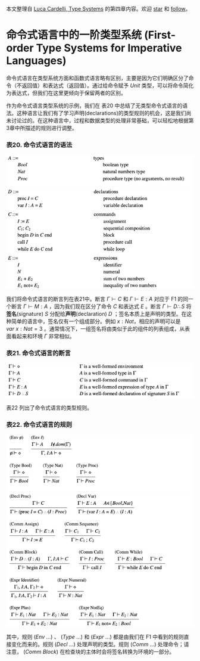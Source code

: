 本文整理自 [Luca Cardelli, Type Systems](http://lucacardelli.name/papers/typesystems.pdf) 的第四章内容。欢迎 [star](https://github.com/wfnuser/plt) 和 [follow](https://github.com/wfnuser)。

# 命令式语言中的一阶类型系统 (First-order Type Systems for Imperative Languages)
命令式语言在类型系统方面和函数式语言略有区别，主要是因为它们明确区分了命令（不返回值）和表达式（返回值）。通过给命令赋予 $Unit$ 类型，可以将命令简化为表达式，但我们在这里更倾向于保留两者的区别。

作为命令式语言类型系统的示例，我们在 表20 中总结了无类型命令式语言的语法。这种语言让我们有了学习声明(declarations)的类型规则的机会，这是我们尚未讨论过的。在这种语言中，过程和数据类型的处理非常基础，可以轻松地根据第3章中所描述的规则进行调整。

### 表20. 命令式语言的语法
![](2024-01-04-19-37-12.png)
![](2024-01-04-19-37-27.png)

我们将命令式语言的断言列在表21中。断言 $\Gamma \vdash C$ 和 $\Gamma \vdash E:A$ 对应于 F1 的同一个断言 $\Gamma \vdash M:A$ ，因为我们现在区分了命令 $C$ 和表达式 $E$ 。断言 $\Gamma \vdash D \therefore S$ 将**签名**(signature) $S$ 分配给**声明**(declaration) $D$ ；签名本质上是声明的类型。在这种简单的语言中，签名仅有一个组成部分。例如 $x:Nat$，相应的声明可以是 $var \ x:Nat = 3$ 。通常情况下，一组签名将由类似于此的组件的列表组成，从表面看起来和环境 $\Gamma$ 非常相似。

### 表21. 命令式语言的断言
![](image.png)

表22 列出了命令式语言的类型规则。

### 表22. 命令式语言的规则
![](2024-01-04-19-42-35.png)
![](2024-01-04-19-42-59.png)

其中，规则 $(Env \ ...)$ 、 $(Type \ ...)$ 和 $(Expr \  ...)$ 都是由我们在 F1 中看到的规则直接变化而来的。规则 $(Decl \ ...)$ 处理声明的类型。规则 $(Comm \ ...)$ 处理命令；请注意， $(Comm \ Block)$ 在检查块的主体时会将签名转换为环境的一部分。
